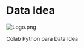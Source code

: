 # Data Idea
![Logo.png](data:https://github.com/cristiandarioortegayubro/dataidea/blob/8ca69fb70c91be16b6d58b04995df773d81eb0ee/imagen/Logo.png)


Colab Python para Data Idea

